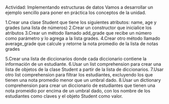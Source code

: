 Actividad: Implementando estructuras de datos
Vamos a desarrollar un ejemplo sencillo para poner en práctica los conceptos de la unidad.

1.Crear una clase Student que tiene los siguientes atributos: name, age y grades (una lista de números)
2.Crear un constructor que inicialice los atributos
3.Crear un método llamado add_grade que recibe un número como parámetro y lo agrega a la lista grades.
4.Crear otro método llamado average_grade que calcule y retorne la nota promedio de la lista de notas grades


5.Crear una lista de diccionarios donde cada diccionario contiene la información de un estudiante.
6.Usar un list comprehension para crear una lista de objetos de la clase Student a partir de la lista de diccionarios.
7.Usar otro list comprehension para filtrar los estudiantes, excluyendo los que tienen una nota promedio menor que un umbral dado.
8.Usar un dictionary comprehension para crear un diccionario de estudiantes que tienen una nota promeidio por encima de un umbral dado, con los nombre de los estudiantes como claves y el objeto Student como valor.
